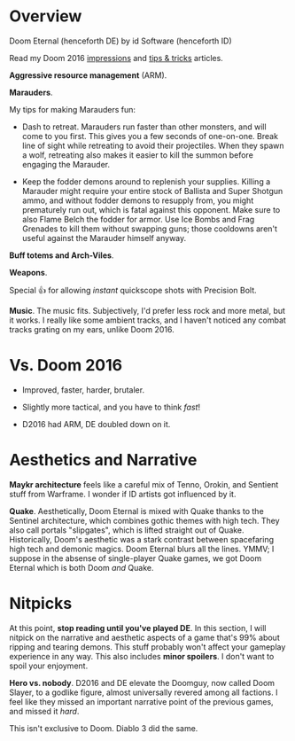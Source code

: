 # Overview

Doom Eternal (henceforth DE) by id Software (henceforth ID)

Read my Doom 2016 [impressions]() and [tips & tricks]() articles.

**Aggressive resource management** (ARM).

**Marauders**.

My tips for making Marauders fun:

* Dash to retreat. Marauders run faster than other monsters, and will come to you first. This gives you a few seconds of one-on-one. Break line of sight while retreating to avoid their projectiles. When they spawn a wolf, retreating also makes it easier to kill the summon before engaging the Marauder.

* Keep the fodder demons around to replenish your supplies. Killing a Marauder might require your entire stock of Ballista and Super Shotgun ammo, and without fodder demons to resupply from, you might prematurely run out, which is fatal against this opponent. Make sure to also Flame Belch the fodder for armor. Use Ice Bombs and Frag Grenades to kill them without swapping guns; those cooldowns aren't useful against the Marauder himself anyway.

**Buff totems and Arch-Viles**.

**Weapons**.

Special 👍 for allowing _instant_ quickscope shots with Precision Bolt.

**Music**. The music fits. Subjectively, I'd prefer less rock and more metal, but it works. I really like some ambient tracks, and I haven't noticed any combat tracks grating on my ears, unlike Doom 2016.

# Vs. Doom 2016

* Improved, faster, harder, brutaler.

* Slightly more tactical, and you have to think _fast_!

* D2016 had ARM, DE doubled down on it.

# Aesthetics and Narrative

**Maykr architecture** feels like a careful mix of Tenno, Orokin, and Sentient stuff from Warframe. I wonder if ID artists got influenced by it.

**Quake**. Aesthetically, Doom Eternal is mixed with Quake thanks to the Sentinel architecture, which combines gothic themes with high tech. They also call portals "slipgates", which is lifted straight out of Quake. Historically, Doom's aesthetic was a stark contrast between spacefaring high tech and demonic magics. Doom Eternal blurs all the lines. YMMV; I suppose in the absense of single-player Quake games, we got Doom Eternal which is both Doom _and_ Quake.

# Nitpicks

At this point, **stop reading until you've played DE**. In this section, I will nitpick on the narrative and aesthetic aspects of a game that's 99% about ripping and tearing demons. This stuff probably won't affect your gameplay experience in any way. This also includes **minor spoilers**. I don't want to spoil your enjoyment.

**Hero vs. nobody**. D2016 and DE elevate the Doomguy, now called Doom Slayer, to a godlike figure, almost universally revered among all factions. I feel like they missed an important narrative point of the previous games, and missed it _hard_.

This isn't exclusive to Doom. Diablo 3 did the same.
